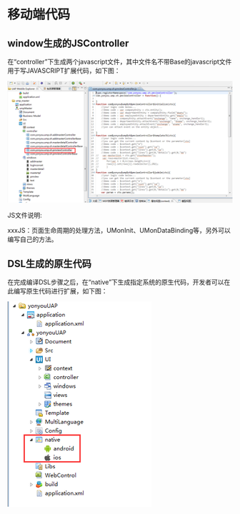 # 移动端代码

## window生成的JSController

在“controller”下生成两个javascript文件，其中文件名不带Base的javascript文件用于写JAVASCRIPT扩展代码，如下图：

![](/articles/studio/12-/images/image133.png)

JS文件说明:

xxxJS：页面生命周期的处理方法，UMonInit、UMonDataBinding等，另外可以编写自己的方法。

## DSL生成的原生代码

在完成编译DSL步骤之后，在“native”下生成指定系统的原生代码，开发者可以在此编写原生代码进行扩展，如下图：

![](/articles/studio/12-/images/image134.png)



